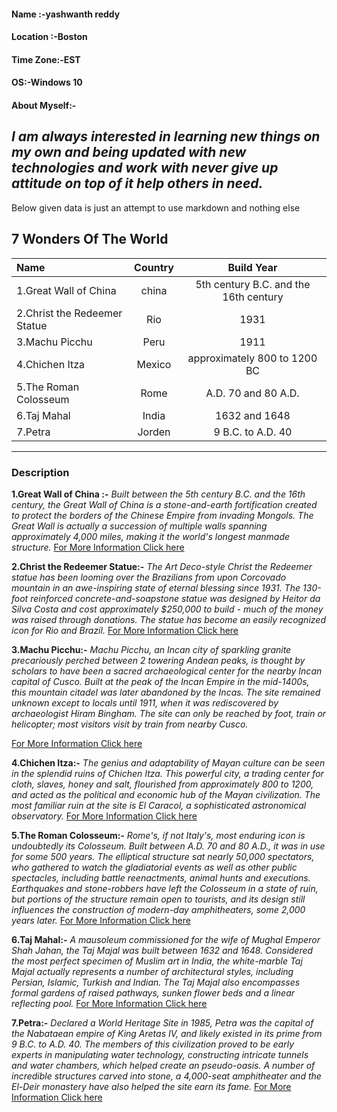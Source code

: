 #### Name :-yashwanth reddy
#### Location :-Boston
#### Time Zone:-EST
#### OS:-Windows 10
#### About Myself:-
*I am always interested in learning new things on my own and being updated with new technologies
and work with never give up attitude on top of it help others in need.*
------------------------------------
Below given data is just an attempt to use markdown and nothing else

## 7 Wonders Of The World

|Name | Country | Build Year  | 
|:--- |:----:| :----:|
|1.Great Wall of China   |  china | 5th century B.C. and the 16th century  |
|2.Christ the Redeemer Statue | Rio  | 1931 | 
|3.Machu Picchu | Peru |  1911 | 
|4.Chichen Itza | Mexico |  approximately 800 to 1200 BC | 
|5.The Roman Colosseum | Rome |  A.D. 70 and 80 A.D. | 
|6.Taj Mahal | India |  1632 and 1648 | 
|7.Petra  | Jorden |  9 B.C. to A.D. 40 |

-------

### Description
**1.Great Wall of China :-** *Built between the 5th century B.C. and the 16th century, the Great Wall of China is a stone-and-earth fortification created to protect the borders of the Chinese Empire from invading Mongols. The Great Wall is actually a succession of multiple walls spanning approximately 4,000 miles, making it the world's longest manmade structure.*
[For More Information Click here ](http://en.wikipedia.org/wiki/Great_Wall_of_China)

**2.Christ the Redeemer Statue:-** *The Art Deco-style Christ the Redeemer statue has been looming over the Brazilians from upon Corcovado mountain in an awe-inspiring state of eternal blessing since 1931. The 130-foot reinforced concrete-and-soapstone statue was designed by Heitor da Silva Costa and cost approximately $250,000 to build - much of the money was raised through donations. The statue has become an easily recognized icon for Rio and Brazil.*
[For More Information Click here ](https://en.wikipedia.org/wiki/Christ_the_Redeemer_(statue))

**3.Machu Picchu:-** *Machu Picchu, an Incan city of sparkling granite precariously perched between 2 towering Andean peaks, is thought by scholars to have been a sacred archaeological center for the nearby Incan capital of Cusco. Built at the peak of the Incan Empire in the mid-1400s, this mountain citadel was later abandoned by the Incas. The site remained unknown except to locals until 1911, when it was rediscovered by archaeologist Hiram Bingham. The site can only be reached by foot, train or helicopter; most visitors visit by train from nearby Cusco.*

[For More Information Click here ](https://en.wikipedia.org/wiki/Machu_Picchu)

**4.Chichen Itza:-** *The genius and adaptability of Mayan culture can be seen in the splendid ruins of Chichen Itza. This powerful city, a trading center for cloth, slaves, honey and salt, flourished from approximately 800 to 1200, and acted as the political and economic hub of the Mayan civilization. The most familiar ruin at the site is El Caracol, a sophisticated astronomical observatory.*
[For More Information Click here ](https://en.wikipedia.org/wiki/Chichen_Itza)

**5.The Roman Colosseum:-** *Rome's, if not Italy's, most enduring icon is undoubtedly its Colosseum. Built between A.D. 70 and 80 A.D., it was in use for some 500 years. The elliptical structure sat nearly 50,000 spectators, who gathered to watch the gladiatorial events as well as other public spectacles, including battle reenactments, animal hunts and executions. Earthquakes and stone-robbers have left the Colosseum in a state of ruin, but portions of the structure remain open to tourists, and its design still influences the construction of modern-day amphitheaters, some 2,000 years later.*
[For More Information Click here ](https://en.wikipedia.org/wiki/Colosseum)

**6.Taj Mahal:-** *A mausoleum commissioned for the wife of Mughal Emperor Shah Jahan, the Taj Majal was built between 1632 and 1648. Considered the most perfect specimen of Muslim art in India, the white-marble Taj Majal actually represents a number of architectural styles, including Persian, Islamic, Turkish and Indian. The Taj Majal also encompasses formal gardens of raised pathways, sunken flower beds and a linear reflecting pool.*
[For More Information Click here ](https://en.wikipedia.org/wiki/Taj_Mahal)

**7.Petra:-** *Declared a World Heritage Site in 1985, Petra was the capital of the Nabataean empire of King Aretas IV, and likely existed in its prime from 9 B.C. to A.D. 40. The members of this civilization proved to be early experts in manipulating water technology, constructing intricate tunnels and water chambers, which helped create an pseudo-oasis. A number of incredible structures carved into stone, a 4,000-seat amphitheater and the El-Deir monastery have also helped the site earn its fame.*
[For More Information Click here ](https://en.wikipedia.org/wiki/Petra)


